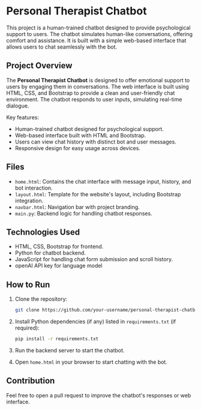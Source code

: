 # Personal Therapist Chatbot
 
This project is a human-trained chatbot designed to provide psychological support to users. The chatbot simulates human-like conversations, offering comfort and assistance. It is built with a simple web-based interface that allows users to chat seamlessly with the bot.

## Project Overview

The **Personal Therapist Chatbot** is designed to offer emotional support to users by engaging them in conversations. The web interface is built using HTML, CSS, and Bootstrap to provide a clean and user-friendly chat environment. The chatbot responds to user inputs, simulating real-time dialogue. 

Key features:
- Human-trained chatbot designed for psychological support.
- Web-based interface built with HTML and Bootstrap.
- Users can view chat history with distinct bot and user messages.
- Responsive design for easy usage across devices.

## Files
- `home.html`: Contains the chat interface with message input, history, and bot interaction.
- `layout.html`: Template for the website's layout, including Bootstrap integration.
- `navbar.html`: Navigation bar with project branding.
- `main.py`: Backend logic for handling chatbot responses.

## Technologies Used
- HTML, CSS, Bootstrap for frontend.
- Python for chatbot backend.
- JavaScript for handling chat form submission and scroll history.
- openAI API key for language model

## How to Run
1. Clone the repository:
    ```bash
    git clone https://github.com/your-username/personal-therapist-chatbot.git
    ```

2. Install Python dependencies (if any) listed in `requirements.txt` (if required):
    ```bash
    pip install -r requirements.txt
    ```

3. Run the backend server to start the chatbot.

4. Open `home.html` in your browser to start chatting with the bot.

## Contribution
Feel free to open a pull request to improve the chatbot's responses or web interface.
